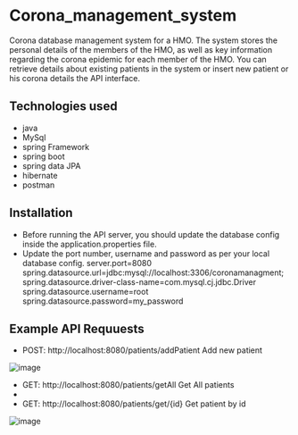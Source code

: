 # Corona_management_system
Corona database management system for a HMO. The system stores the personal details of the members of the HMO, as well as key information regarding the corona epidemic for each member of the HMO. 
You can retrieve details about existing patients in the system or insert new patient or his corona details the API interface.

## Technologies used
* java
* MySql
* spring Framework
* spring boot
* spring data JPA
* hibernate
* postman

## Installation
* Before running the API server, you should update the database config inside the application.properties file.
* Update the port number, username and password as per your local database config.
server.port=8080
    spring.datasource.url=jdbc:mysql://localhost:3306/coronamanagment;
    spring.datasource.driver-class-name=com.mysql.cj.jdbc.Driver
    spring.datasource.username=root
    spring.datasource.password=my_password
    
## Example  API Requuests
* POST: http://localhost:8080/patients/addPatient Add new patient

![image](https://github.com/mitza3388/Corona_management_system/assets/133001623/2f9ee4b8-7031-4806-975b-e3d530e019c3)

* GET: http://localhost:8080/patients/getAll  Get All patients
* 
* GET: http://localhost:8080/patients/get/{id} Get patient by id

![image](https://github.com/mitza3388/Corona_management_system/assets/133001623/c89f1af3-1794-4498-8cdd-e993b83a6bec)






    




